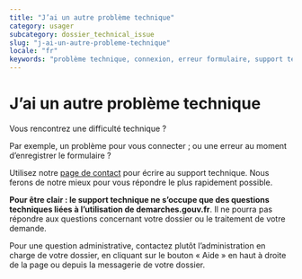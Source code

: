 ```yaml
---
title: "J’ai un autre problème technique"
category: usager
subcategory: dossier_technical_issue
slug: "j-ai-un-autre-probleme-technique"
locale: "fr"
keywords: "problème technique, connexion, erreur formulaire, support technique"
---
```


# J’ai un autre problème technique

Vous rencontrez une difficulté technique ?

Par exemple, un problème pour vous connecter ; ou une erreur au moment d’enregistrer le formulaire ?

Utilisez notre [page de contact](/contact) pour écrire au support technique.
Nous ferons de notre mieux pour vous répondre le plus rapidement possible.

**Pour être clair : le support technique ne s’occupe que des questions techniques liées à l’utilisation de demarches.gouv.fr**.
Il ne pourra pas répondre aux questions concernant votre dossier ou le traitement de votre demande.

Pour une question administrative, contactez plutôt l’administration en charge de votre dossier,
en cliquant sur le bouton « Aide » en haut à droite de la page ou depuis la messagerie de votre dossier.
